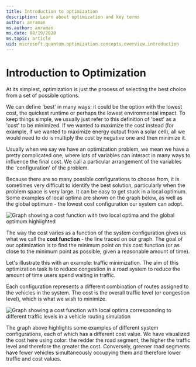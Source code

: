 ```yaml
---
title: Introduction to optimization
description: Learn about optimization and key terms
author: anraman
ms.author: anraman
ms.date: 08/19/2020
ms.topic: article
uid: microsoft.quantum.optimization.concepts.overview.introduction
---
```


# Introduction to Optimization

At its simplest, optimization is just the process of selecting the best choice from a set of possible options.

We can define 'best' in many ways: it could be the option with the lowest cost, the quickest runtime or perhaps the lowest environmental impact. To keep things simple, we usually just refer to this definition of 'best' as a 'cost' to be minimized. If we wanted to maximize the cost instead (for example, if we wanted to maximize energy output from a solar cell), all we would need to do is multiply the cost by negative one and then minimize it.

Usually when we say we have an optimization problem, we mean we have a pretty complicated one, where lots of variables can interact in many ways to influence the final cost. We call a particular arrangement of the variables the 'configuration' of the problem.

Because there are so many possible configurations to choose from, it is sometimes very difficult to identify the best solution, particularly when the problem space is very large. It can be easy to get stuck in a local optimum. Some examples of local optima are shown on the graph below, as well as the global optimum - the lowest cost configuration our system can adopt.

![Graph showing a cost function with two local optima and the global optimum highlighted](./media/introduction/optimization-intro-optima-graph.png)

The way the cost varies as a function of the system configuration gives us what we call the **cost function** - the line traced on our graph. The goal of our optimization is to find the minimum point on this cost function (or as close to the minimum point as possible, given a reasonable amount of time).

Let's illustrate this with an example: traffic minimization. The aim of this optimization task is to reduce congestion in a road system to reduce the amount of time users spend waiting in traffic.

Each configuration represents a different combination of routes assigned to the vehicles in the system. The cost is the overall traffic level (or congestion level), which is what we wish to minimize.

![Graph showing a cost function with local optima corresponding to different traffic levels in a vehicle routing simulation](./media/introduction/optimization-intro-traffic-optima.png)

The graph above highlights some examples of different system configurations, each of which has a different cost value. We have visualized the cost here using color: the redder the road segment, the higher the traffic level and therefore the greater the cost. Conversely, greener road segments have fewer vehicles simultaneously occupying them and therefore lower traffic and cost values.

